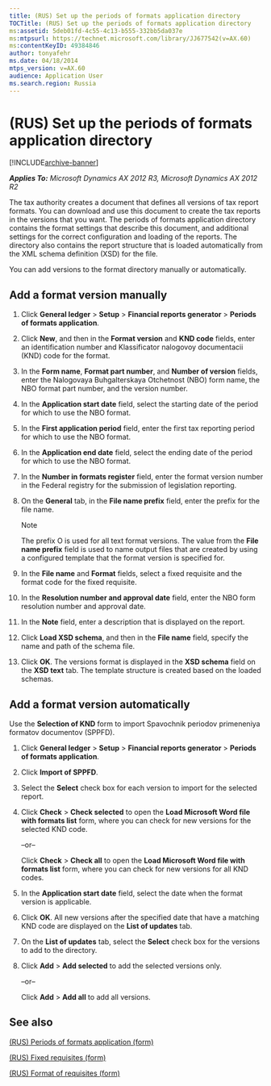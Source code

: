 ```yaml
---
title: (RUS) Set up the periods of formats application directory
TOCTitle: (RUS) Set up the periods of formats application directory
ms:assetid: 5deb01fd-4c55-4c13-b555-332bb5da037e
ms:mtpsurl: https://technet.microsoft.com/library/JJ677542(v=AX.60)
ms:contentKeyID: 49384846
author: tonyafehr
ms.date: 04/18/2014
mtps_version: v=AX.60
audience: Application User
ms.search.region: Russia
---
```


# (RUS) Set up the periods of formats application directory 


[!INCLUDE[archive-banner](includes/archive-banner.md)]


_**Applies To:** Microsoft Dynamics AX 2012 R3, Microsoft Dynamics AX 2012 R2_

The tax authority creates a document that defines all versions of tax report formats. You can download and use this document to create the tax reports in the versions that you want. The periods of formats application directory contains the format settings that describe this document, and additional settings for the correct configuration and loading of the reports. The directory also contains the report structure that is loaded automatically from the XML schema definition (XSD) for the file.

You can add versions to the format directory manually or automatically.

## Add a format version manually

1.  Click **General ledger** \> **Setup** \> **Financial reports generator** \> **Periods of formats application**.

2.  Click **New**, and then in the **Format version** and **KND code** fields, enter an identification number and Klassificator nalogovoy documentacii (KND) code for the format.

3.  In the **Form name**, **Format part number**, and **Number of version** fields, enter the Nalogovaya Buhgalterskaya Otchetnost (NBO) form name, the NBO format part number, and the version number.

4.  In the **Application start date** field, select the starting date of the period for which to use the NBO format.

5.  In the **First application period** field, enter the first tax reporting period for which to use the NBO format.

6.  In the **Application end date** field, select the ending date of the period for which to use the NBO format.

7.  In the **Number in formats register** field, enter the format version number in the Federal registry for the submission of legislation reporting.

8.  On the **General** tab, in the **File name prefix** field, enter the prefix for the file name.
    

    > [!NOTE]
    > <P>The prefix O is used for all text format versions. The value from the <STRONG>File name prefix</STRONG> field is used to name output files that are created by using a configured template that the format version is specified for.</P>



9.  In the **File name** and **Format** fields, select a fixed requisite and the format code for the fixed requisite.

10. In the **Resolution number and approval date** field, enter the NBO form resolution number and approval date.

11. In the **Note** field, enter a description that is displayed on the report.

12. Click **Load XSD schema**, and then in the **File name** field, specify the name and path of the schema file.

13. Click **OK**. The versions format is displayed in the **XSD schema** field on the **XSD text** tab. The template structure is created based on the loaded schemas.

## Add a format version automatically

Use the **Selection of KND** form to import Spavochnik periodov primeneniya formatov documentov (SPPFD).

1.  Click **General ledger** \> **Setup** \> **Financial reports generator** \> **Periods of formats application**.

2.  Click **Import of SPPFD**.

3.  Select the **Select** check box for each version to import for the selected report.

4.  Click **Check** \> **Check selected** to open the **Load Microsoft Word file with formats list** form, where you can check for new versions for the selected KND code.
    
    –or–
    
    Click **Check** \> **Check all** to open the **Load Microsoft Word file with formats list** form, where you can check for new versions for all KND codes.

5.  In the **Application start date** field, select the date when the format version is applicable.

6.  Click **OK**. All new versions after the specified date that have a matching KND code are displayed on the **List of updates** tab.

7.  On the **List of updates** tab, select the **Select** check box for the versions to add to the directory.

8.  Click **Add** \> **Add selected** to add the selected versions only.
    
    –or–
    
    Click **Add** \> **Add all** to add all versions.

## See also

[(RUS) Periods of formats application (form)](https://technet.microsoft.com/library/jj710684\(v=ax.60\))

[(RUS) Fixed requisites (form)](https://technet.microsoft.com/library/jj710680\(v=ax.60\))

[(RUS) Format of requisites (form)](https://technet.microsoft.com/library/jj710737\(v=ax.60\))

  


